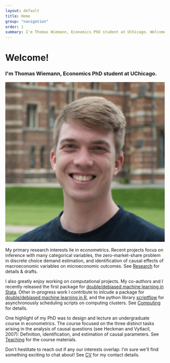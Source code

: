 ```yaml
---
layout: default
title: Home
group: "navigation"
order: 1
summary: I'm Thomas Wiemann, Economics PhD student at UChicago. Welcome to my personal website! 
---
```


# Welcome!

### I'm Thomas Wiemann, Economics PhD student at UChicago.

<img src="/assets/images/thomaswiemann_mini.jpg" class="wrapped rounded">


My primary research interests lie in econometrics. Recent projects focus on inference with many categorical variables, the zero-market-share problem in discrete choice demand estimation, and identification of causal effects of macroeconomic variables on microeconomic outcomes. See [Research](\research) for details & drafts.

I also greatly enjoy working on computational projects. My co-authors and I recently released the first package for [double/debiased machine learning in Stata](https://statalasso.github.io/docs/ddml/). Other in-progress work I contribute to inlcude a package for [double/debiased machine learning in R](https://thomaswiemann.com/ddml/), and the python library [scriptflow](https://github.com/tlamadon/scriptflow/tree/dev-hpc2) for asynchronously scheduling scripts on computing clusters. See [Computing](/computing) for details.

One highlight of my PhD was to design and lecture an undergraduate course in econometrics. The course focused on the three distinct tasks arising in the analysis of causal questions (see Heckman and Vytlacil, 2007): Definition, identification, and estimation of causal parameters. See [Teaching](/teaching) for the course materials.

Don't hestitate to reach out if any our interests overlap: I'm sure we'll find something exciting to chat about! See [CV](/assets/pdfs/wiemann_cv_2024_01_02.pdf) for my contact details.